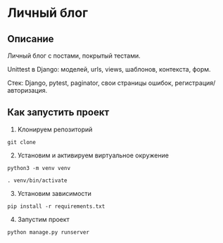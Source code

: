 # Личный блог

## Описание
Личный блог с постами, покрытый тестами.

Unittest в Django: моделей, urls, views, шаблонов, контекста, форм.

Стек: Django, pytest, paginator, свои страницы ошибок, регистрация/авторизация.


## Как запустить проект

1. Kлонируем репозиторий
```
git clone 
```

2. Установим и активируем виртуальное окружение
```
python3 -m venv venv
```
```
. venv/bin/activate
```

3. Установим зависимости
```
pip install -r requirements.txt
```

4. Запустим проект
```
python manage.py runserver
```
